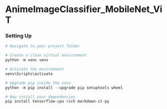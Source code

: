 # AnimeImageClassifier_MobileNet_ViT

### Setting Up
```py
# Navigate to your project folder

# Create a clean virtual environment
python -m venv venv

# Activate the environment
venv\Scripts\activate

# Upgrade pip inside the venv
python -m pip install --upgrade pip setuptools wheel

# Now install your dependencies
pip install tensorflow-cpu rich markdown-it-py
```
